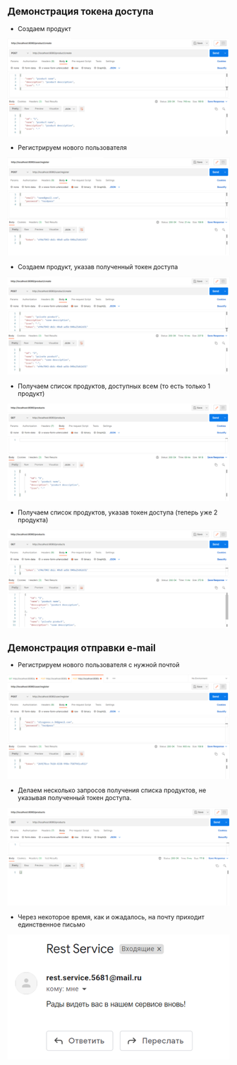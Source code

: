 ## Демонстрация токена доступа

- Создаем продукт

![post without token](https://github.com/IdeaSeeker/NetworkCourse/blob/main/RestService2/example/post-wt.png)

- Регистрируем нового пользователя

![register user](https://github.com/IdeaSeeker/NetworkCourse/blob/main/RestService2/example/register.png)

- Создаем продукт, указав полученный токен доступа

![post with token](https://github.com/IdeaSeeker/NetworkCourse/blob/main/RestService2/example/post-t.png)

- Получаем список продуктов, доступных всем (то есть только 1 продукт)

![getAll without token](https://github.com/IdeaSeeker/NetworkCourse/blob/main/RestService2/example/get-all-wt.png)

- Получаем список продуктов, указав токен доступа (теперь уже 2 продукта)

![getAll without token](https://github.com/IdeaSeeker/NetworkCourse/blob/main/RestService2/example/get-all-t.png)

## Демонстрация отправки e-mail

- Регистрируем нового пользователя с нужной почтой

![register user](https://github.com/IdeaSeeker/NetworkCourse/blob/main/RestService2/example/register-me.png)

- Делаем несколько запросов получения списка продуктов, не указывая полученный токен доступа.

![getAll without token](https://github.com/IdeaSeeker/NetworkCourse/blob/main/RestService2/example/get-all-wt-me.png)

- Через некоторое время, как и ожадалось, на почту приходит единственное письмо

![getAll without token](https://github.com/IdeaSeeker/NetworkCourse/blob/main/RestService2/example/email.png)
